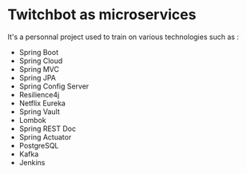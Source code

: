 # Twitchbot as microservices #

It's a personnal project used to train on various technologies such as :
- Spring Boot
- Spring Cloud
- Spring MVC
- Spring JPA
- Spring Config Server
- Resilience4j
- Netflix Eureka
- Spring Vault
- Lombok
- Spring REST Doc
- Spring Actuator
- PostgreSQL
- Kafka
- Jenkins 
